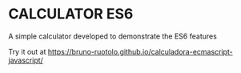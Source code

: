 # CALCULATOR ES6
A simple calculator developed to demonstrate the ES6 features

Try it out at https://bruno-ruotolo.github.io/calculadora-ecmascript-javascript/
